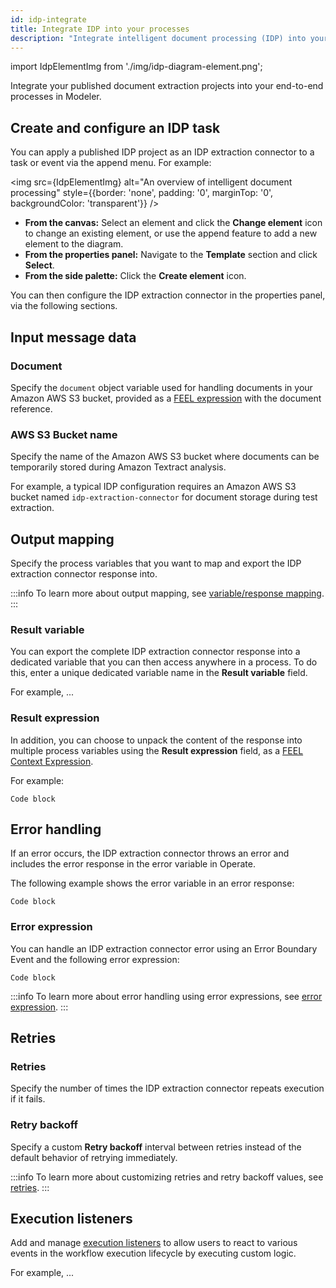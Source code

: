 ```yaml
---
id: idp-integrate
title: Integrate IDP into your processes
description: "Integrate intelligent document processing (IDP) into your end-to-end processes in Modeler."
---
```


import IdpElementImg from './img/idp-diagram-element.png';

Integrate your published document extraction projects into your end-to-end processes in Modeler.

## Create and configure an IDP task

You can apply a published IDP project as an IDP extraction connector to a task or event via the append menu. For example:

<img src={IdpElementImg} alt="An overview of intelligent document processing" style={{border: 'none', padding: '0', marginTop: '0', backgroundColor: 'transparent'}} />

- **From the canvas:** Select an element and click the **Change element** icon to change an existing element, or use the append feature to add a new element to the diagram.
- **From the properties panel:** Navigate to the **Template** section and click **Select**.
- **From the side palette:** Click the **Create element** icon.

You can then configure the IDP extraction connector in the properties panel, via the following sections.

## Input message data

### Document

Specify the `document` object variable used for handling documents in your Amazon AWS S3 bucket, provided as a [FEEL expression](/components/modeler/feel/what-is-feel.md) with the document reference.

### AWS S3 Bucket name

Specify the name of the Amazon AWS S3 bucket where documents can be temporarily stored during Amazon Textract analysis.

For example, a typical IDP configuration requires an Amazon AWS S3 bucket named `idp-extraction-connector` for document storage during test extraction.

## Output mapping

Specify the process variables that you want to map and export the IDP extraction connector response into.

:::info
To learn more about output mapping, see [variable/response mapping](/components/connectors/use-connectors/index.md#variableresponse-mapping).
:::

### Result variable

You can export the complete IDP extraction connector response into a dedicated variable that you can then access anywhere in a process. To do this, enter a unique dedicated variable name in the **Result variable** field.

For example, ...

### Result expression

In addition, you can choose to unpack the content of the response into multiple process variables using the **Result expression** field, as a [FEEL Context Expression](/components/concepts/expressions.md).

For example:

`Code block`

## Error handling

If an error occurs, the IDP extraction connector throws an error and includes the error response in the error variable in Operate.

The following example shows the error variable in an error response:

`Code block`

### Error expression

You can handle an IDP extraction connector error using an Error Boundary Event and the following error expression:

`Code block`

:::info
To learn more about error handling using error expressions, see [error expression](/components/connectors/use-connectors/index.md#error-expression).
:::

## Retries

### Retries

Specify the number of times the IDP extraction connector repeats execution if it fails.

### Retry backoff

Specify a custom **Retry backoff** interval between retries instead of the default behavior of retrying immediately.

:::info
To learn more about customizing retries and retry backoff values, see [retries](/components/connectors/use-connectors/outbound.md#retries).
:::

## Execution listeners

Add and manage [execution listeners](/components/concepts/execution-listeners.md) to allow users to react to various events in the workflow execution lifecycle by executing custom logic.

For example, ...
